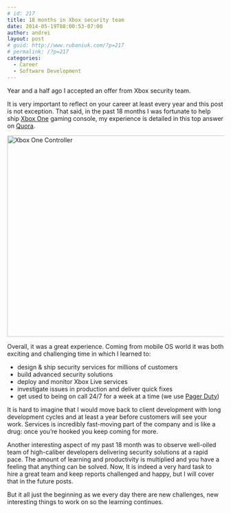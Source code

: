 ```yaml
---
# id: 217
title: 18 months in Xbox security team
date: 2014-05-19T08:00:53-07:00
author: andrei
layout: post
# guid: http://www.rubaniuk.com/?p=217
# permalink: /?p=217
categories:
  - Career
  - Software Development
---
```

Year and a half ago I accepted an offer from Xbox security team.

It is very important to reflect on your career at least every year and this post is not exception. That said, in the past 18 months I was fortunate to help ship <a title="Xbox One" href="http://www.xbox.com/en-US/xbox-one/get-the-facts" target="_blank">Xbox One</a> gaming console, my experience is detailed in this top answer on <a title="What is it like working on the Xbox One?" href="https://www.quora.com/Xbox-One/What-is-it-like-working-on-the-Xbox-One" target="_blank">Quora</a>.

[<img loading="lazy" class="aligncenter size-large wp-image-395" src="http://www.rubaniuk.com/wp-content/uploads/2015/07/Xbox-One-Controller-1024x768.jpg" alt="Xbox One Controller" width="625" height="469" srcset="https://www.rubaniuk.com/wp-content/uploads/2015/07/Xbox-One-Controller.jpg 1024w, https://www.rubaniuk.com/wp-content/uploads/2015/07/Xbox-One-Controller-300x225.jpg 300w, https://www.rubaniuk.com/wp-content/uploads/2015/07/Xbox-One-Controller-624x468.jpg 624w" sizes="(max-width: 625px) 100vw, 625px" />](http://www.rubaniuk.com/wp-content/uploads/2015/07/Xbox-One-Controller.jpg)

Overall, it was a great experience. Coming from mobile OS world it was both exciting and challenging time in which I learned to:

  * design & ship security services for millions of customers
  * build advanced security solutions
  * deploy and monitor Xbox Live services
  * investigate issues in production and deliver quick fixes
  * get used to being on call 24/7 for a week at a time (we use <a title="Pager Duty" href="http://www.pagerduty.com/" target="_blank">Pager Duty</a>)

It is hard to imagine that I would move back to client development with long development cycles and at least a year before customers will see your work. Services is incredibly fast-moving part of the company and is like a drug: once you&#8217;re hooked you keep coming for more.

Another interesting aspect of my past 18 month was to observe well-oiled team of high-caliber developers delivering security solutions at a rapid pace. The amount of learning and productivity is multiplied and you have a feeling that anything can be solved. Now, It is indeed a very hard task to hire a great team and keep reports challenged and happy, but I will cover that in the future posts.

But it all just the beginning as we every day there are new challenges, new interesting things to work on so the learning continues.